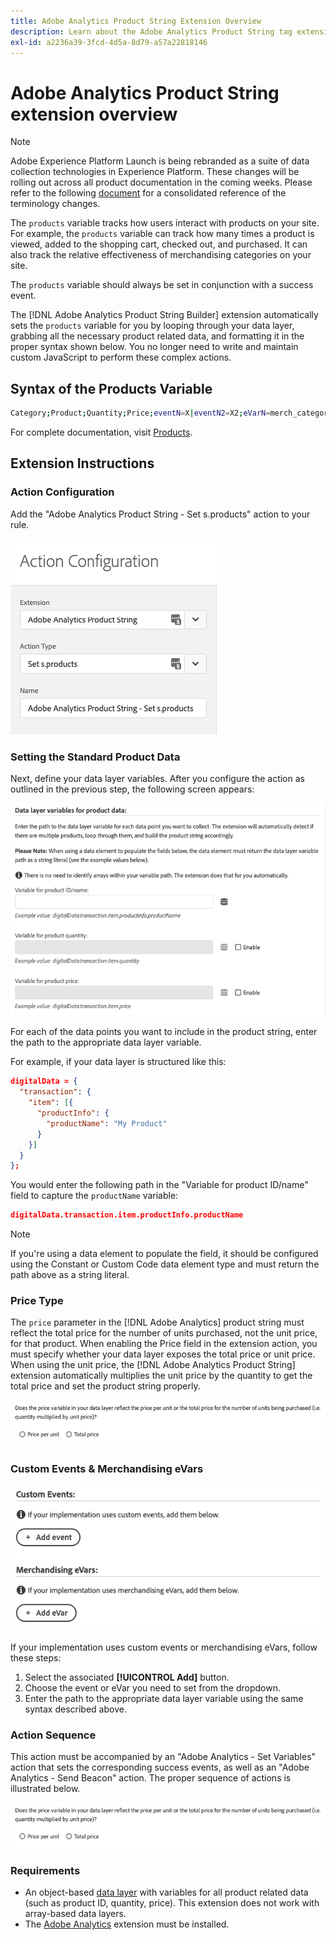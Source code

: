```yaml
---
title: Adobe Analytics Product String Extension Overview
description: Learn about the Adobe Analytics Product String tag extension in Adobe Experience Platform.
exl-id: a2236a39-3fcd-4d5a-8d79-a57a22818146
---
```

# Adobe Analytics Product String extension overview

>[!NOTE]
>
>Adobe Experience Platform Launch is being rebranded as a suite of data collection technologies in Experience Platform. These changes will be rolling out across all product documentation in the coming weeks. Please refer to the following [document](../../../launch-term-updates.md) for a consolidated reference of the terminology changes.

The `products` variable tracks how users interact with products on your site. For example, the `products` variable can track how many times a product is viewed, added to the shopping cart, checked out, and purchased. It can also track the relative effectiveness of merchandising categories on your site.

The `products` variable should always be set in conjunction with a success event.

The [!DNL Adobe Analytics Product String Builder] extension automatically sets the `products` variable for you by looping through your data layer, grabbing all the necessary product related data, and formatting it in the proper syntax shown below. You no longer need to write and maintain custom JavaScript to perform these complex actions.

## Syntax of the Products Variable

```bash
Category;Product;Quantity;Price;eventN=X|eventN2=X2;eVarN=merch_category|eVarN2=merch_category2
```

For complete documentation, visit [Products](https://experienceleague.adobe.com/docs/analytics/implementation/vars/page-vars/products.html).

## Extension Instructions

### Action Configuration

Add the "Adobe Analytics Product String - Set s.products" action to your rule.

![Action configuration](/help/extension-reference/adobe-extensions/images/screenshot-action-config.png)

### Setting the Standard Product Data

Next, define your data layer variables. After you configure the action as outlined in the previous step, the following screen appears:

![Standard fields](/help/extension-reference/adobe-extensions/images/screenshot-standard-fields.png)

For each of the data points you want to include in the product string, enter the path to the appropriate data layer variable.

For example, if your data layer is structured like this:

```json
digitalData = {
  "transaction": {
    "item": [{
      "productInfo": {
        "productName": "My Product"
      }
    }]
  }
};
```

You would enter the following path in the "Variable for product ID/name" field to capture the `productName` variable:

```json
digitalData.transaction.item.productInfo.productName
```

>[!NOTE]
>
>If you're using a data element to populate the field, it should be configured using the Constant or Custom Code data element type and must return the path above as a string literal.

### Price Type

The `price` parameter in the [!DNL Adobe Analytics] product string must reflect the total price for the number of units purchased, not the unit price, for that product. When enabling the Price field in the extension action, you must specify whether your data layer exposes the total price or unit price. When using the unit price, the [!DNL Adobe Analytics Product String] extension automatically multiplies the unit price by the quantity to get the total price and set the product string properly.

![Price type](/help/extension-reference/adobe-extensions/images/screenshot-price-type.png)

### Custom Events &amp; Merchandising eVars

![Events and eVars](/help/extension-reference/adobe-extensions/images/screenshot-events-evars.png)

If your implementation uses custom events or merchandising eVars, follow these steps:

1. Select the associated **[!UICONTROL Add]** button.
1. Choose the event or eVar you need to set from the dropdown.
1. Enter the path to the appropriate data layer variable using the same syntax described above.

### Action Sequence

This action must be accompanied by an "Adobe Analytics - Set Variables" action that sets the corresponding success events, as well as an "Adobe Analytics - Send Beacon" action. The proper sequence of actions is illustrated below.

![Standard fields](/help/extension-reference/adobe-extensions/images/screenshot-price-type.png)

### Requirements

* An object-based [data layer](https://theblog.adobe.com/data-layers-buzzword-best-practice/) with variables for all product related data (such as product ID, quantity, price). This extension does not work with array-based data layers.
* The [Adobe Analytics](https://experienceleague.adobe.com/docs/launch/using/extensions-ref/adobe-extension/analytics-extension/overview.html) extension must be installed.
